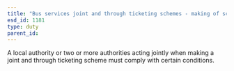 ```yaml
---
title: "Bus services joint and through ticketing schemes - making of scheme"
esd_id: 1181
type: duty
parent_id:  
---
```


A local authority or two or more authorities acting jointly when making a joint and through ticketing scheme must comply with certain conditions.


